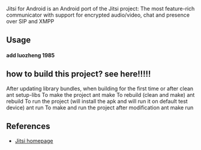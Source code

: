 Jitsi for Android is an Android port of the Jitsi project: The most feature-rich communicator with support for encrypted audio/video, chat and presence over SIP and XMPP

Usage
-----------
#### add luozheng 1985
how to build this project? see here!!!!! 
-----------------------------------------------

After updating library bundles, when building for the first time or after clean
    ant setup-libs
To make the project
    ant make
To rebuild (clean and make)
    ant rebuild
To run the project (will install the apk and will run it on default test device)
    ant run
To make and run the project after modification
    ant make run

References
----------
* [Jitsi homepage](https://jitsi.org/)


